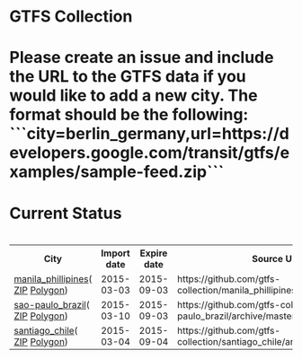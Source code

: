 <h1>GTFS Collection<h1/>
                <p>Please create an issue and include the URL to the GTFS data if you would like to add a new city. The format should be the following: <br>```city=berlin_germany,url=https://developers.google.com/transit/gtfs/examples/sample-feed.zip```<p/>
            <h1>Current Status<h1/>
            <table>
                <tr>
                    <th>City</th>
                    <th>Import date</th>
                    <th>Expire date</th>
                    <th>Source URL</th>
                </tr>
                <tr>
                    <td>
                        <a href='https://github.com/gtfs-collection/manila_phillipines'>manila_phillipines</a>(
                        <a href='https://github.com/gtfs-collection/manila_phillipines/archive/master.zip'>ZIP</a>
                        <a href='https://github.com/gtfs-collection/overview/blob/master/polygons/manila_phillipines.geojson'>Polygon</a>)
                        </td>
                    <td>2015-03-03</td>
                    <td>2015-09-03</td>
                    <td>https://github.com/gtfs-collection/manila_phillipines/archive/master.zip</td>
                <tr/>
                <tr>
                    <td>
                        <a href='https://github.com/gtfs-collection/sao-paulo_brazil'>sao-paulo_brazil</a>(
                        <a href='https://github.com/gtfs-collection/sao-paulo_brazil/archive/master.zip'>ZIP</a>
                        <a href='https://github.com/gtfs-collection/overview/blob/master/polygons/sao-paulo_brazil.geojson'>Polygon</a>)
                        </td>
                    <td>2015-03-10</td>
                    <td>2015-09-03</td>
                    <td>https://github.com/gtfs-collection/sao-paulo_brazil/archive/master.zip</td>
                <tr/>
                <tr>
                    <td>
                        <a href='https://github.com/gtfs-collection/santiago_chile'>santiago_chile</a>(
                        <a href='https://github.com/gtfs-collection/santiago_chile/archive/master.zip'>ZIP</a>
                        <a href='https://github.com/gtfs-collection/overview/blob/master/polygons/santiago_chile.geojson'>Polygon</a>)
                        </td>
                    <td>2015-03-04</td>
                    <td>2015-09-04</td>
                    <td>https://github.com/gtfs-collection/santiago_chile/archive/master.zip</td>
                <tr/></table>